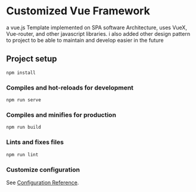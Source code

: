 # Customized Vue Framework

a vue.js Template implemented on SPA software Architecture, uses VueX, Vue-router, and other javascript libraries. i also added other design pattern to project to be able to maintain and develop easier in the future

## Project setup
```
npm install
```

### Compiles and hot-reloads for development
```
npm run serve
```

### Compiles and minifies for production
```
npm run build
```

### Lints and fixes files
```
npm run lint
```

### Customize configuration
See [Configuration Reference](https://cli.vuejs.org/config/).
